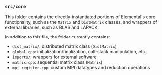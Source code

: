 ### `src/core`

This folder contains the directly-instantiated portions of Elemental's core
functionality, such as the `Matrix` and `DistMatrix` classes, and wrappers of
external libraries, such as BLAS and LAPACK.

In addition to this file, the folder currently contains:

-  `dist_matrix/`: distributed matrix class (`DistMatrix`)
-  `global.cpp`: initialization/finalization, call-stack manipulation, etc.
-  `imports/`: wrappers for external software
-  `matrix.cpp`: sequential matrix class (`Matrix`)
-  `mpi_register.cpp`: custom MPI datatypes and reduction operations
